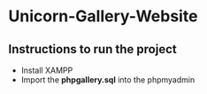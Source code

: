 # Unicorn-Gallery-Website

## Instructions to run the project

- Install XAMPP
- Import the **phpgallery.sql** into the phpmyadmin
